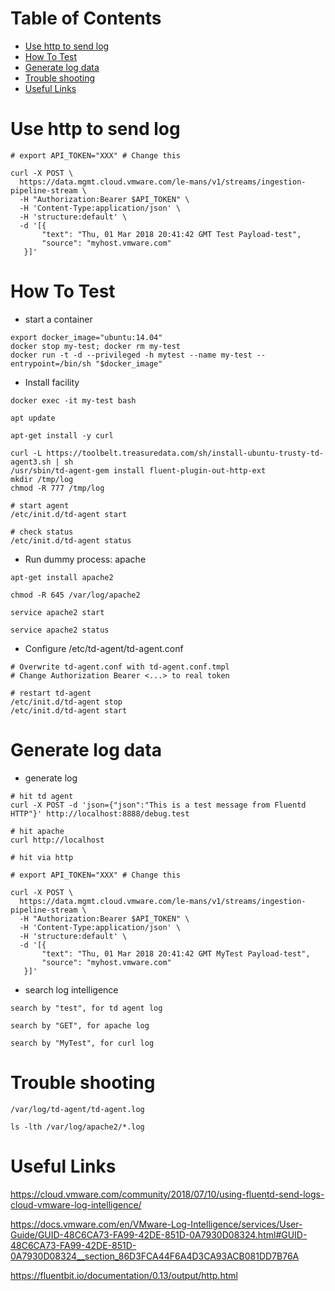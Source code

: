 Table of Contents
=================
   * [Use http to send log](#use-http-to-send-log)
   * [How To Test](#how-to-test)
   * [Generate log data](#generate-log-data)
   * [Trouble shooting](#trouble-shooting)
   * [Useful Links](#useful-links)

# Use http to send log
```
# export API_TOKEN="XXX" # Change this

curl -X POST \
  https://data.mgmt.cloud.vmware.com/le-mans/v1/streams/ingestion-pipeline-stream \
  -H "Authorization:Bearer $API_TOKEN" \
  -H 'Content-Type:application/json' \
  -H 'structure:default' \
  -d '[{
       "text": "Thu, 01 Mar 2018 20:41:42 GMT Test Payload-test",
       "source": "myhost.vmware.com"
   }]'
```

# How To Test
- start a container

```
export docker_image="ubuntu:14.04"
docker stop my-test; docker rm my-test
docker run -t -d --privileged -h mytest --name my-test --entrypoint=/bin/sh "$docker_image"
```

- Install facility

```
docker exec -it my-test bash

apt update

apt-get install -y curl

curl -L https://toolbelt.treasuredata.com/sh/install-ubuntu-trusty-td-agent3.sh | sh
/usr/sbin/td-agent-gem install fluent-plugin-out-http-ext
mkdir /tmp/log
chmod -R 777 /tmp/log

# start agent
/etc/init.d/td-agent start

# check status
/etc/init.d/td-agent status
```

- Run dummy process: apache

```
apt-get install apache2

chmod -R 645 /var/log/apache2

service apache2 start

service apache2 status
```

- Configure /etc/td-agent/td-agent.conf

```
# Overwrite td-agent.conf with td-agent.conf.tmpl
# Change Authorization Bearer <...> to real token

# restart td-agent
/etc/init.d/td-agent stop
/etc/init.d/td-agent start
```

# Generate log data
- generate log
```
# hit td agent
curl -X POST -d 'json={"json":"This is a test message from Fluentd HTTP"}' http://localhost:8888/debug.test

# hit apache
curl http://localhost

# hit via http

# export API_TOKEN="XXX" # Change this

curl -X POST \
  https://data.mgmt.cloud.vmware.com/le-mans/v1/streams/ingestion-pipeline-stream \
  -H "Authorization:Bearer $API_TOKEN" \
  -H 'Content-Type:application/json' \
  -H 'structure:default' \
  -d '[{
       "text": "Thu, 01 Mar 2018 20:41:42 GMT MyTest Payload-test",
       "source": "myhost.vmware.com"
   }]'
```

- search log intelligence

```
search by "test", for td agent log

search by "GET", for apache log

search by "MyTest", for curl log
```

# Trouble shooting

```
/var/log/td-agent/td-agent.log

ls -lth /var/log/apache2/*.log
```

# Useful Links

https://cloud.vmware.com/community/2018/07/10/using-fluentd-send-logs-cloud-vmware-log-intelligence/

https://docs.vmware.com/en/VMware-Log-Intelligence/services/User-Guide/GUID-48C6CA73-FA99-42DE-851D-0A7930D08324.html#GUID-48C6CA73-FA99-42DE-851D-0A7930D08324__section_86D3FCA44F6A4D3CA93ACB081DD7B76A

https://fluentbit.io/documentation/0.13/output/http.html

